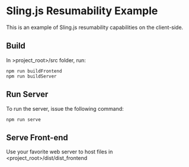 # Sling.js Resumability Example

This is an example of Sling.js resumability capabilities on the client-side.

## Build

In >project_root>/src folder, run:

```
npm run buildFrontend
npm run buildServer
```

## Run Server

To run the server, issue the following command:

```
npm run serve
```

## Serve Front-end

Use your favorite web server to host files in <project_root>/dist/dist_frontend
